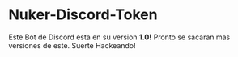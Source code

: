 # Nuker-Discord-Token

Este Bot de Discord esta en su version <strong>1.0!</strong> Pronto se sacaran mas versiones de este.
Suerte Hackeando!
